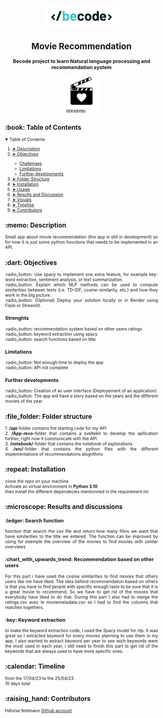 <p align="center"> 
  <img src="./assets/BeCode_color.png" alt="Becode logo" width="250px">
</p>
<h1 align="center"> Movie Recommendation </h1>
<h3 align="center"> Becode project to learn Natural language processing and recommendation system </h3>

<p align="center"> 
  <img src="./assets/movies.png" alt="Sample signal" width="25%" height="25%">
</p>

<h2 id="table-of-contents"> :book: Table of Contents</h2>

<details open="open">
  <summary>Table of Contents</summary>
  <ol>
    <li><a href="#Description"> ➤ Description</a></li>
    <li><a href="#Objectives"> ➤ Objectives</a></li>
    <ul>
        <li><a href="#Challenges"> Challenges</a></li>
        <li><a href="#Limitations">Limitations</a></li>
        <li><a href="#Further developments">Further developments</a></li>
      </ul>
    <li><a href="#folder-structure"> ➤ Folder Structure</a></li>
    <li><a href="#installation"> ➤ Installation</a></li>
    <li><a href="#usage"> ➤ Usage</a></li>
    <li><a href="#Results-and-discussion"> ➤ Results and Discussion</a></li>
    <li><a href="#Visuals"> ➤ Visuals</a></li>
    <!--<li><a href="#experiments">Experiments</a></li>-->
    <li><a href="#Timeline"> ➤ Timeline</a></li>
    <li><a href="#contributors"> ➤ Contributors</a></li>
  </ol>
</details>

<h2 id="Description"> :memo: Description</h2>
    <p align="justify"> 
    Small app about movie recommendation (the app is still in development) so for now it is just some python functions that needs to be implemented in an API. </p>

<h2 id="Objectives"> :dart: Objectives</h2>
    <p align="justify">  
     :radio_button: Use spacy to implement one extra feature, for example key-word extraction, sentiment analysis, or text summarization.</br>
     :radio_button: Explain which NLP methods can be used to compute similarities between texts (i.e. TD-IDF, cosine-similarity, etc.) and how they work in the big picture.</br>
     :radio_button: (Optional) Deploy your solution locally or in Render using Flask or Streamlit. </br>
    </p>
    <h3 id="Strenghs"> Strenghts</h3>
        <p align="justify"> 
         :radio_button: recommendation system based on other users ratings</br>
         :radio_button: keyword extraction using spacy</br>
         :radio_button: search functions based on title</br>
        </p>
    <h3 id="Limitations"> Limitations </h3>
        <p align="justify"> 
        :radio_button: Not enough time to deploy the app</br>
        :radio_button: API not complete</br>
        </p>
    <h3 id="Further Developments"> Further developments</h3>
        <p align="justify"> 
        :radio_button: Creation of an user interface (Deployement of an application) </br>
        :radio_button: The app will have a story based on the years and the different movies of the year</br>
        </p>

<h2 id="folder-Structure"> :file_folder: Folder structure</h2>
    <p align="justify"> 
    1. <b>/api</b>-folder contains the starting code for my API</br>
    2. <b>/App-reco</b>-folder that contains a sveltekit to develop the apllication further, right now it communicate with the API </br>
    3. <b>/notebook/</b>-folder that contains the notebook of explorations  </br>
    4. <b>/src/</b>-folder that contains the python files with the different implementations of recommendations alogrithms</br>
    </p>

<h2 id="installation"> :repeat: Installation</h2>
    <p align="justify"> 
    clone the repo on your machine </br>
    Activate an virtual environment in <b>Python 3.10</b> </br>
    then install the different dependecies mentionned in the requirement.txt
    </p>

<h2 id="Results-and-discussion"> :microscope: Results and discussions</h2>
    <h3 id="Optimization"> :ledger: Search function</h3>
            <p align="justify"> function that search the csv file and return how many films we want that have similarities to the title we entered. The function can be improved by using for exemple the overview of the movies to find movies with similar overviews
            </p>
    <h3 id="forecasting"> :chart_with_upwards_trend: Recommendation based on other users</h3>
            <p align="justify"> For this part i have used the cosine similarities to find movies that others users like me have liked. The idea behind recommendation based on others is that you have to find people with specific enough taste to be sure that it is a great movie to recommend. So we have to get rid of the movies that everybody have liked to do that. During this part I also had to merge the ratings.csv avec le moviemetadata.csv so I had to find the columns that matches togethers. 
            </p>
    <h3 id="together"> :key: Keyword extraction</h3>
            <p align="justify"> to make the keyword extraction code, I used the Spacy model for nlp. It was great so I extracted keyword for every movies planning to use them in my app. I also wanted to extract keyword per year to see wich keywords were the most used in each year, i still need to finish this part to get rid of the keywords that are always used to have more specific ones. 
            </p>


<h2 id="Timeline"> :calendar: Timeline</h2>
    <p align="justify"> 
    from the  17/04/23 to the 25/04/23 </br>
    10 days total
    </p>

<h2 id="Contributors"> :raising_hand: Contributors</h2>
    <p>Héloïse feldmann <a href="https://github.com/Yheloww">  Github account</a></p>